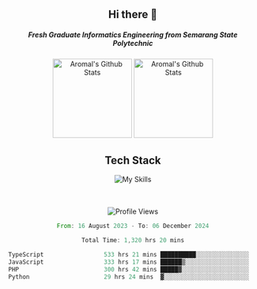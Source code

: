 <div align="center">
  <h2>Hi there 👋</h2>

  <h5>Fresh Graduate Informatics Engineering from Semarang State Polytechnic</h5>

  <img
    height="160"
    alt="Aromal's Github Stats"
    src="https://github-readme-stats.vercel.app/api?username=dafariski77&show_icons=true&theme=tokyonight&count_private=true"
  />
  <img
    alt="Aromal's Github Stats"
    height="160"
    src="https://github-readme-stats.vercel.app/api/top-langs/?username=dafariski77&layout=compact&theme=tokyonight"
  />

  <h2>Tech Stack</h2>
  
![My Skills](https://simpleskill.icons.workers.dev/svg?i=typescript,next.js,react,tailwindcss,shadcnui,reactquery,prisma,socketdotio,zod)

  <br /><br />
  <img src="https://komarev.com/ghpvc/?username=dafariski77&abbreviated=true" alt="Profile Views">
    
  <!--START_SECTION:waka-->

```rust
From: 16 August 2023 - To: 06 December 2024

Total Time: 1,320 hrs 20 mins

TypeScript                 533 hrs 21 mins ██████████░░░░░░░░░░░░░░░   39.94 %
JavaScript                 333 hrs 17 mins ██████▒░░░░░░░░░░░░░░░░░░   24.96 %
PHP                        300 hrs 42 mins █████▓░░░░░░░░░░░░░░░░░░░   22.52 %
Python                     29 hrs 24 mins  ▓░░░░░░░░░░░░░░░░░░░░░░░░   02.20 %
```

<!--END_SECTION:waka-->
</div>
